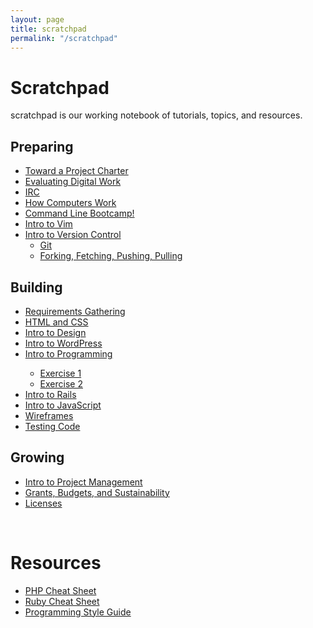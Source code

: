 ```yaml
---
layout: page
title: scratchpad
permalink: "/scratchpad"
---
```

<h1>Scratchpad</h1>
scratchpad is our working notebook of tutorials, topics, and resources.
<div class="scratchpad">
<div class="preparing">
<h2>Preparing</h2>
<ul>
<li><a href="/scratchpad/toward-a-project-charter/">Toward a Project Charter</a></li>
<li><a href="/scratchpad/evaluating-digital-work/">Evaluating Digital Work</a></li>
<li><a href="/scratchpad/tutorials/irc/">IRC</a></li>
<li><a href="scratchpad/tutorials/how-computers-work/">How Computers Work</a></li>
<li><a href="/scratchpad/tutorials/bash/">Command Line Bootcamp!</a></li>
<li><a href="/scratchpad/tutorials/vim/">Intro to Vim</a></li>
<li><a href="/scratchpad/intro-to-git/">Intro to Version Control</a>
<ul>
<li><a href="/scratchpad/tutorials/git/">Git</a></li>
<li><a href="/scratchpadhttp://www.scholarslab.org/dh-developer/forking-fetching-pushing-pulling/">Forking, Fetching, Pushing, Pulling</a></li>
</ul>
</ul>
</div>
<div class="building">
<h2>Building</h2>
<ul>
<li><a href="/scratchpad/requirements-gathering/">Requirements Gathering</a></li>
<li><a href="/scratchpad/html-and-css/">HTML and CSS</a></li>
<li><a href="/scratchpad/intro-to-design/">Intro to Design</a></li>
<li><a href="/scratchpad/intro-to-wordpress/">Intro to WordPress</a></li>
<li><a href="/scratchpad/intro-to-programming/">Intro to Programming</a></li>
<ul>
<li><a href="/scratchpad/programming1/">Exercise 1</a></li>
<li><a href="/scratchpad/programming2/">Exercise 2</a></li>
</ul>
<li><a href="/scratchpad/intro-to-rails/">Intro to Rails</a></li>
<li><a href="/scratchpad/intro-to-javascript/">Intro to JavaScript</a></li>
<li><a href="/scratchpad/wireframes/">Wireframes</a></li>
<li><a href="/scratchpad/tdd/">Testing Code</a></li>
</ul>
</div>
<div class="sharing">
<h2>Growing</h2>
<ul>
<li><a href="/scratchpad/project-management/">Intro to Project Management</a></li>
<li><a href="/scratchpad/grants-budgets/">Grants, Budgets, and Sustainability</a></li>
<li><a href="/scratchpad/licenses/">Licenses</a></li>
</ul>
</div>
</div>

<br style="clear:both;">
<h1>Resources</h1>
<ul>

<li><a href="/scratchpad/php-cheatsheet">PHP Cheat Sheet</a></li>
<li><a href="/scratchpad/ruby-cheatsheet">Ruby Cheat Sheet</a></li>
<li><a href="/scratchpad/ruby-style-guide">Programming Style Guide</a></li>
</ul>
